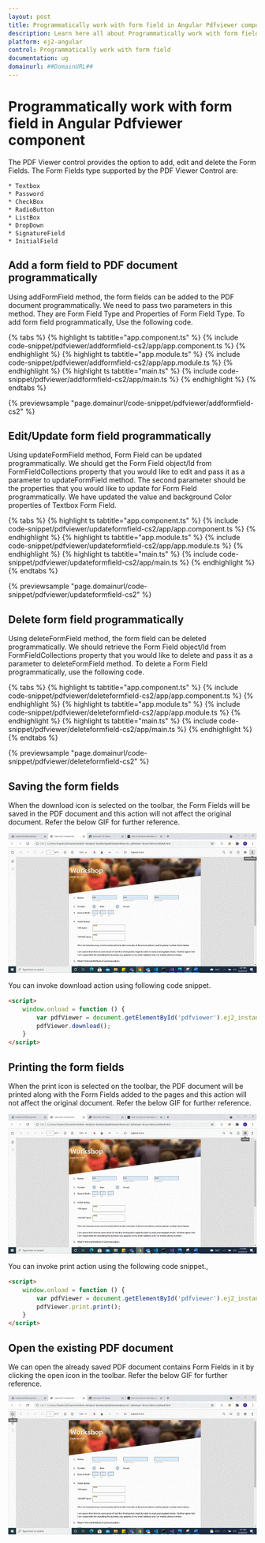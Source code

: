 ```yaml
---
layout: post
title: Programmatically work with form field in Angular Pdfviewer component | Syncfusion
description: Learn here all about Programmatically work with form field in Syncfusion Angular Pdfviewer component of Syncfusion Essential JS 2 and more.
platform: ej2-angular
control: Programmatically work with form field 
documentation: ug
domainurl: ##DomainURL##
---
```


# Programmatically work with form field in Angular Pdfviewer component

The PDF Viewer control provides the option to add, edit and delete the Form Fields. The Form Fields type supported by the PDF Viewer Control are:

    * Textbox
    * Password
    * CheckBox
    * RadioButton
    * ListBox
    * DropDown
    * SignatureField
    * InitialField

## Add a form field to PDF document programmatically

Using addFormField method, the form fields can be added to the PDF document programmatically. We need to pass two parameters in this method. They are Form Field Type and Properties of Form Field Type. To add form field programmatically, Use the following code.

{% tabs %}
{% highlight ts tabtitle="app.component.ts" %}
{% include code-snippet/pdfviewer/addformfield-cs2/app/app.component.ts %}
{% endhighlight %}
{% highlight ts tabtitle="app.module.ts" %}
{% include code-snippet/pdfviewer/addformfield-cs2/app/app.module.ts %}
{% endhighlight %}
{% highlight ts tabtitle="main.ts" %}
{% include code-snippet/pdfviewer/addformfield-cs2/app/main.ts %}
{% endhighlight %}
{% endtabs %}
  
{% previewsample "page.domainurl/code-snippet/pdfviewer/addformfield-cs2" %}

## Edit/Update form field programmatically

Using updateFormField method, Form Field can be updated programmatically. We should get the Form Field object/Id from FormFieldCollections property that you would like to edit and pass it as a parameter to updateFormField method. The second parameter should be the properties that you would like to update for Form Field programmatically. We have updated the value and background Color properties of Textbox Form Field.

{% tabs %}
{% highlight ts tabtitle="app.component.ts" %}
{% include code-snippet/pdfviewer/updateformfield-cs2/app/app.component.ts %}
{% endhighlight %}
{% highlight ts tabtitle="app.module.ts" %}
{% include code-snippet/pdfviewer/updateformfield-cs2/app/app.module.ts %}
{% endhighlight %}
{% highlight ts tabtitle="main.ts" %}
{% include code-snippet/pdfviewer/updateformfield-cs2/app/main.ts %}
{% endhighlight %}
{% endtabs %}
  
{% previewsample "page.domainurl/code-snippet/pdfviewer/updateformfield-cs2" %}

## Delete form field programmatically

Using deleteFormField method, the form field can be deleted programmatically. We should retrieve the Form Field object/Id from FormFieldCollections property that you would like to delete and pass it as a parameter to deleteFormField method. To delete a Form Field programmatically, use the following code.

{% tabs %}
{% highlight ts tabtitle="app.component.ts" %}
{% include code-snippet/pdfviewer/deleteformfield-cs2/app/app.component.ts %}
{% endhighlight %}
{% highlight ts tabtitle="app.module.ts" %}
{% include code-snippet/pdfviewer/deleteformfield-cs2/app/app.module.ts %}
{% endhighlight %}
{% highlight ts tabtitle="main.ts" %}
{% include code-snippet/pdfviewer/deleteformfield-cs2/app/main.ts %}
{% endhighlight %}
{% endtabs %}
  
{% previewsample "page.domainurl/code-snippet/pdfviewer/deleteformfield-cs2" %}

## Saving the form fields

When the download icon is selected on the toolbar, the Form Fields will be saved in the PDF document and this action will not affect the original document. Refer the below GIF for further reference.

![Alt text](../../pdfviewer/images/saveformfield.gif)

You can invoke download action using following code snippet.

```html
<script>
    window.onload = function () {
        var pdfViewer = document.getElementById('pdfviewer').ej2_instances[0];
        pdfViewer.download();
    }
</script>

```

## Printing the form fields

When the print icon is selected on the toolbar, the PDF document will be printed along with the Form Fields added to the pages and this action will not affect the original document. Refer the below GIF for further reference.

![Alt text](../../pdfviewer/images/printformfield.gif)

You can invoke print action using the following code snippet.,

```html
<script>
    window.onload = function () {
        var pdfViewer = document.getElementById('pdfviewer').ej2_instances[0];
        pdfViewer.print.print();
    }
</script>

```

## Open the existing PDF document

We can open the already saved PDF document contains Form Fields in it by clicking the open icon in the toolbar. Refer the below GIF for further reference.

![Alt text](../../pdfviewer/images/openexistingpdf.gif)